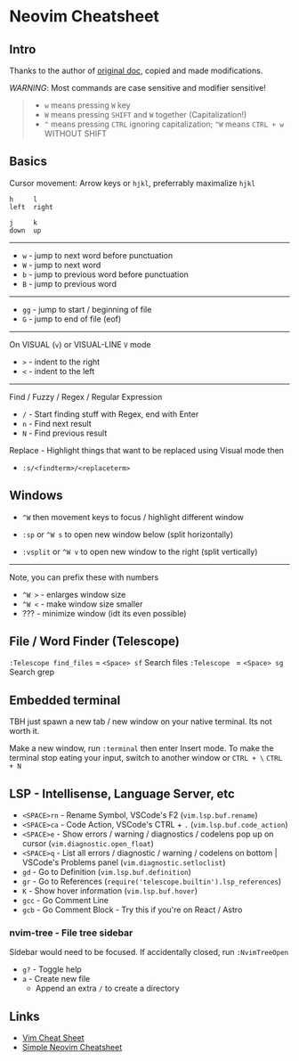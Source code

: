 # Neovim Cheatsheet

## Intro

Thanks to the author of [original doc](https://gist.github.com/angeloanan/a3b8d2a1e5c14bae840f586a6b394ecb), copied and made modifications.

*WARNING*: Most commands are case sensitive and modifier sensitive!

> * `w` means pressing `W` key
> * `W` means pressing `SHIFT` and `W` together (Capitalization!)
> * `^` means pressing `CTRL` ignoring capitalization; `^W` means `CTRL + w` WITHOUT SHIFT

## Basics

Cursor movement: Arrow keys or `hjkl`, preferrably maximalize `hjkl`

```text
h     l
left  right

j     k
down  up
```

----

* `w` - jump to next word before punctuation
* `W` - jump to next word
* `b` - jump to previous word before punctuation
* `B` - jump to previous word

----

* `gg` - jump to start / beginning of file
* `G` - jump to end of file (eof)

----

On VISUAL (`v`) or VISUAL-LINE `V` mode

* `>` - indent to the right
* `<` - indent to the left

----

Find / Fuzzy / Regex / Regular Expression

* `/` - Start finding stuff with Regex, end with Enter
* `n` - Find next result
* `N` - Find previous result

Replace - Highlight things that want to be replaced using Visual mode then

* `:s/<findterm>/<replaceterm>`

## Windows

* `^W` then movement keys to focus / highlight different window

* `:sp` or `^W s` to open new window below (split horizontally)
* `:vsplit` or `^W v` to open new window to the right (split vertically)

----

Note, you can prefix these with numbers

* `^W >` - enlarges window size
* `^W <` - make window size smaller
* ??? - minimize window (idt its even possible)

## File / Word Finder (Telescope)

`:Telescope find_files` = `<Space> sf` Search files
`:Telescope ` = `<Space> sg` Search grep

## Embedded terminal

TBH just spawn a new tab / new window on your native terminal. Its not worth it.

Make a new window, run `:terminal` then enter Insert mode.
To make the terminal stop eating your input, switch to another window or `CTRL + \` `CTRL + N`

## LSP - Intellisense, Language Server, etc

* `<SPACE>rn` - Rename Symbol, VSCode's F2 (`vim.lsp.buf.rename`)
* `<SPACE>ca` - Code Action, VSCode's CTRL + `.` (`vim.lsp.buf.code_action`)
* `<SPACE>e` - Show errors / warning / diagnostics / codelens pop up on cursor (`vim.diagnostic.open_float`)
* `<SPACE>q` - List all errors / diagnostic / warning / codelens on bottom | VSCode's Problems panel (`vim.diagnostic.setloclist`)
* `gd` - Go to Definition (`vim.lsp.buf.definition`)
* `gr` - Go to References (`require('telescope.builtin').lsp_references`)
* `K` - Show hover information (`vim.lsp.buf.hover`) 
* `gcc` - Go Comment Line
* `gcb` - Go Comment Block - Try this if you're on React / Astro

### nvim-tree - File tree sidebar

Sidebar would need to be focused. If accidentally closed, run `:NvimTreeOpen`

* `g?` - Toggle help
* `a` - Create new file
  * Append an extra `/` to create a directory

## Links

* [Vim Cheat Sheet](https://vim.rtorr.com/)
* [Simple Neovim Cheatsheet](https://www.shortcutfoo.com/app/dojos/neovim/cheatsheet)
